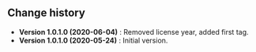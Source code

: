 Change history
--------------

* **Version 1.0.1.0 (2020-06-04)** : Removed license year, added first tag.
* **Version 1.0.1.0 (2020-05-24)** : Initial version.